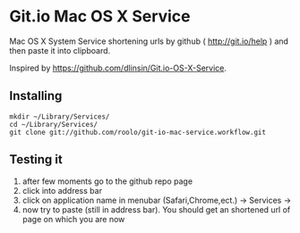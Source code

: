 # Git.io Mac OS X Service

Mac OS X System Service shortening urls by github ( http://git.io/help ) and then paste it into clipboard.

Inspired by https://github.com/dlinsin/Git.io-OS-X-Service.

## Installing

    mkdir ~/Library/Services/
    cd ~/Library/Services/
    git clone git://github.com/roolo/git-io-mac-service.workflow.git

## Testing it

1. after few moments go to the github repo page 
2. click into address bar
3. click on application name in menubar (Safari,Chrome,ect.) -> Services -> <name of cloned repo>
4. now try to paste (still in address bar). You should get an shortened url of page on which you are now